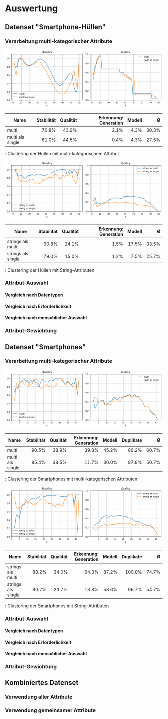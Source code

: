 # Auswertung

## Datenset "Smartphone-Hüllen"

### Verarbeitung multi-kategorischer Attribute

![Stabilität und Qualität der Hüllen mit multi-kategorischem Attribut](img/cases-multi.png)


| Name | Stabilität | Qualität | Erkennung: Generation | Modell | Ø |
|-|-:|-:|-:|-:|-:|
| multi            | $70.8$% | $43.9$% | $2.1$% | $4.3$% | $30.3$% |
| multi als single | $61.0$% | $44.5$% | $0.4$% | $4.3$% | $27.5$% |
: Clustering der Hüllen mit multi-kategorischem Attribut


![Stabilität und Qualität der Hüllen mit String-Attributen](img/cases-strings.png)


| Name | Stabilität | Qualität | Erkennung: Generation | Modell | Ø |
|-|-:|-:|-:|-:|-:|
| strings als multi  | $90.8$% | $24.1$% | $1.5$% | $17.5$% | $33.5$% |
| strings als single | $79.0$% | $15.0$% | $1.2$% |  $7.5$% | $25.7$% |
: Clustering der Hüllen mit String-Attributen

### Attribut-Auswahl

#### Vergleich nach Datentypen

#### Vergleich nach Erforderlichkeit

#### Vergleich nach menschlicher Auswahl

### Attribut-Gewichtung

## Datenset "Smartphones"

### Verarbeitung multi-kategorischer Attribute

![Stabilität und Qualität der Smartphones mit multi-kategorischen Attributen](img/phones-multi.png)

| Name | Stabilität | Qualität | Erkennung: Generation | Modell | Duplikate | Ø |
|-|-:|-:|-:|-:|-:|-:|
| multi            | $90.5$% | $38.9$% | $39.8$% | $45.2$% | $89.2$% | $60.7$% |
| multi als single | $85.4$% | $38.5$% | $11.7$% | $30.0$% | $87.8$% | $50.7$% |
: Clustering der Smartphones mit multi-kategorischen Attributen

![Stabilität und Qualität der Smartphones mit String-Attributen](img/phones-strings.png)

| Name | Stabilität | Qualität | Erkennung: Generation | Modell | Duplikate | Ø |
|-|-:|-:|-:|-:|-:|-:|
| strings als multi  | $88.2$% | $34.0$% | $64.3$% | $87.2$% |$100.0$% | $74.7$% |
| strings als single | $80.7$% | $23.7$% | $13.8$% | $58.6$% | $96.7$% | $54.7$% |
: Clustering der Smartphones mit String-Attributen

### Attribut-Auswahl

#### Vergleich nach Datentypen

#### Vergleich nach Erforderlichkeit

#### Vergleich nach menschlicher Auswahl

### Attribut-Gewichtung

## Kombiniertes Datenset

### Verwendung aller Attribute

### Verwendung gemeinsamer Attribute
